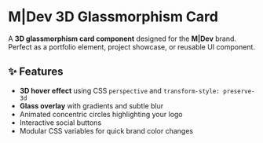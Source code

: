 # M|Dev 3D Glassmorphism Card

A **3D glassmorphism card component** designed for the **M|Dev** brand.  
Perfect as a portfolio element, project showcase, or reusable UI component.


## ✨ Features
- **3D hover effect** using CSS `perspective` and `transform-style: preserve-3d`
- **Glass overlay** with gradients and subtle blur
- Animated concentric circles highlighting your logo
- Interactive social buttons
- Modular CSS variables for quick brand color changes
